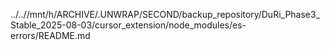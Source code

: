 ../..//mnt/h/ARCHIVE/.UNWRAP/SECOND/backup_repository/DuRi_Phase3_Stable_2025-08-03/cursor_extension/node_modules/es-errors/README.md